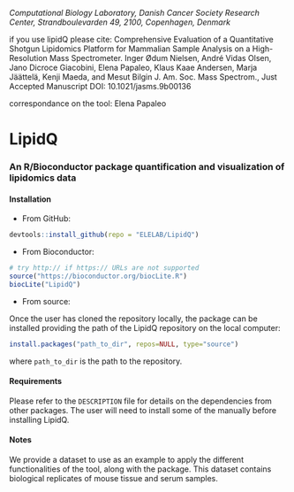 
*Computational Biology Laboratory, Danish Cancer Society Research Center, Strandboulevarden 49, 2100, Copenhagen, Denmark*

if you use lipidQ please cite: Comprehensive Evaluation of a Quantitative Shotgun Lipidomics Platform for Mammalian Sample Analysis on a High-Resolution Mass Spectrometer.
Inger Ødum Nielsen, André Vidas Olsen, Jano Dicroce Giacobini, Elena Papaleo, Klaus Kaae Andersen, Marja Jäättelä, Kenji Maeda, and Mesut Bilgin J. Am. Soc. Mass Spectrom., Just Accepted Manuscript  DOI:
10.1021/jasms.9b00136 

correspondance on the tool: Elena Papaleo


# LipidQ 
### An R/Bioconductor package quantification and visualization of lipidomics data

#### Installation

- From GitHub:

```R
devtools::install_github(repo = "ELELAB/LipidQ")
```

- From Bioconductor:

```R
# try http:// if https:// URLs are not supported
source("https://bioconductor.org/biocLite.R")
biocLite("LipidQ")
```

- From source:

Once the user has cloned the repository locally, the package can be installed providing the path of the LipidQ repository on the local computer:

```R
install.packages("path_to_dir", repos=NULL, type="source")

```

where `path_to_dir` is the path to the repository. 

#### Requirements

Please refer to the `DESCRIPTION` file for details on the dependencies from other packages.
The user will need to install some of the manually before installing LipidQ.

#### Notes

We provide a dataset to use as an example to apply the different functionalities of the tool, 
along with the package. This dataset contains biological replicates of mouse tissue and serum samples.




